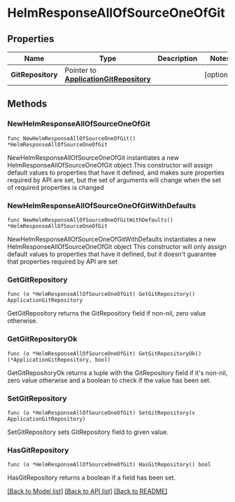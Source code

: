 # HelmResponseAllOfSourceOneOfGit

## Properties

Name | Type | Description | Notes
------------ | ------------- | ------------- | -------------
**GitRepository** | Pointer to [**ApplicationGitRepository**](ApplicationGitRepository.md) |  | [optional] 

## Methods

### NewHelmResponseAllOfSourceOneOfGit

`func NewHelmResponseAllOfSourceOneOfGit() *HelmResponseAllOfSourceOneOfGit`

NewHelmResponseAllOfSourceOneOfGit instantiates a new HelmResponseAllOfSourceOneOfGit object
This constructor will assign default values to properties that have it defined,
and makes sure properties required by API are set, but the set of arguments
will change when the set of required properties is changed

### NewHelmResponseAllOfSourceOneOfGitWithDefaults

`func NewHelmResponseAllOfSourceOneOfGitWithDefaults() *HelmResponseAllOfSourceOneOfGit`

NewHelmResponseAllOfSourceOneOfGitWithDefaults instantiates a new HelmResponseAllOfSourceOneOfGit object
This constructor will only assign default values to properties that have it defined,
but it doesn't guarantee that properties required by API are set

### GetGitRepository

`func (o *HelmResponseAllOfSourceOneOfGit) GetGitRepository() ApplicationGitRepository`

GetGitRepository returns the GitRepository field if non-nil, zero value otherwise.

### GetGitRepositoryOk

`func (o *HelmResponseAllOfSourceOneOfGit) GetGitRepositoryOk() (*ApplicationGitRepository, bool)`

GetGitRepositoryOk returns a tuple with the GitRepository field if it's non-nil, zero value otherwise
and a boolean to check if the value has been set.

### SetGitRepository

`func (o *HelmResponseAllOfSourceOneOfGit) SetGitRepository(v ApplicationGitRepository)`

SetGitRepository sets GitRepository field to given value.

### HasGitRepository

`func (o *HelmResponseAllOfSourceOneOfGit) HasGitRepository() bool`

HasGitRepository returns a boolean if a field has been set.


[[Back to Model list]](../README.md#documentation-for-models) [[Back to API list]](../README.md#documentation-for-api-endpoints) [[Back to README]](../README.md)


